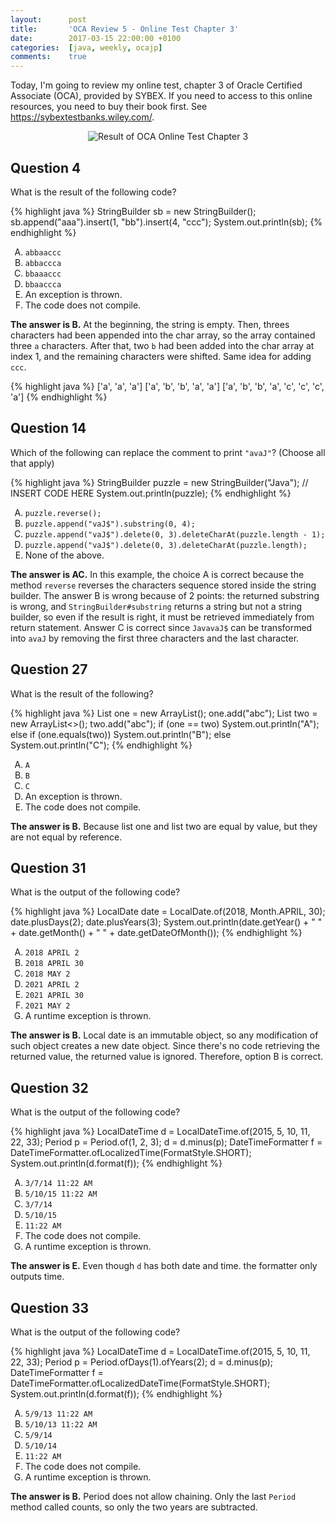 ```yaml
---
layout:      post
title:       'OCA Review 5 - Online Test Chapter 3'
date:        2017-03-15 22:00:00 +0100
categories:  [java, weekly, ocajp]
comments:    true
---
```


Today, I'm going to review my online test, chapter 3 of Oracle Certified
Associate (OCA), provided by SYBEX. If you need to access to this online
resources, you need to buy their book first. See
<https://sybextestbanks.wiley.com/>.

<!--more-->

<style type="text/css">
  ol { list-style-type: upper-alpha; }
</style>

<p align="center">
  <img
    src="{{ site.url }}/assets/20170315-oca-online-test-chapter-3.png"
    alt="Result of OCA Online Test Chapter 3">
</p>

## Question 4

What is the result of the following code?

{% highlight java %}
StringBuilder sb = new StringBuilder();
sb.append("aaa").insert(1, "bb").insert(4, "ccc");
System.out.println(sb);
{% endhighlight %}

1. `abbaaccc`
2. `abbaccca`
3. `bbaaaccc`
4. `bbaaccca`
5. An exception is thrown.
6. The code does not compile.

**The answer is B.** At the beginning, the string is empty. Then, threes
characters had been appended into the char array, so the array contained three
`a` characters. After that, two `b` had been added into the char array at index
1, and the remaining characters were shifted. Same idea for adding `ccc`.

{% highlight java %}
['a', 'a', 'a']
['a', 'b', 'b', 'a', 'a']
['a', 'b', 'b', 'a', 'c', 'c', 'c', 'a']
{% endhighlight %}

## Question 14

Which of the following can replace the comment to print `"avaJ"`? (Choose all
that apply)

{% highlight java %}
StringBuilder puzzle = new StringBuilder("Java");
// INSERT CODE HERE
System.out.println(puzzle);
{% endhighlight %}

1. `puzzle.reverse();`
2. `puzzle.append("vaJ$").substring(0, 4);`
3. `puzzle.append("vaJ$").delete(0, 3).deleteCharAt(puzzle.length - 1);`
4. `puzzle.append("vaJ$").delete(0, 3).deleteCharAt(puzzle.length);`
5. None of the above.

**The answer is AC.** In this example, the choice A is correct because the
method `reverse` reverses the characters sequence stored inside the string
builder. The answer B is wrong because of 2 points: the returned substring is
wrong, and `StringBuilder#substring` returns a string but not a string builder,
so even if the result is right, it must be retrieved immediately from return
statement. Answer C is correct since `JavavaJ$` can be transformed into `avaJ`
by removing the first three characters and the last character.

## Question 27

What is the result of the following?

{% highlight java %}
List<String> one = new ArrayList<String>();
one.add("abc");
List<String> two = new ArrayList<>();
two.add("abc");
if (one == two)
  System.out.println("A");
else if (one.equals(two))
  System.out.println("B");
else
  System.out.println("C");
{% endhighlight %}

1. `A`
2. `B`
3. `C`
4. An exception is thrown.
5. The code does not compile.

**The answer is B.** Because list one and list two are equal by value, but they
are not equal by reference.

## Question 31

What is the output of the following code?

{% highlight java %}
LocalDate date = LocalDate.of(2018, Month.APRIL, 30);
date.plusDays(2);
date.plusYears(3);
System.out.println(date.getYear()
    + " " + date.getMonth()
    + " " + date.getDateOfMonth());
{% endhighlight %}

1. `2018 APRIL 2`
2. `2018 APRIL 30`
3. `2018 MAY 2`
4. `2021 APRIL 2`
5. `2021 APRIL 30`
6. `2021 MAY 2`
7. A runtime exception is thrown.

**The answer is B.** Local date is an immutable object, so any modification of
such object creates a new date object. Since there's no code retrieving the
returned value, the returned value is ignored. Therefore, option B is correct.

## Question 32

What is the output of the following code?

{% highlight java %}
LocalDateTime d = LocalDateTime.of(2015, 5, 10, 11, 22, 33);
Period p = Period.of(1, 2, 3);
d = d.minus(p);
DateTimeFormatter f = DateTimeFormatter.ofLocalizedTime(FormatStyle.SHORT);
System.out.println(d.format(f));
{% endhighlight %}

1. `3/7/14 11:22 AM`
2. `5/10/15 11:22 AM`
3. `3/7/14`
4. `5/10/15`
5. `11:22 AM`
6. The code does not compile.
7. A runtime exception is thrown.

**The answer is E.** Even though `d` has both date and time. the formatter only
outputs time.

## Question 33

What is the output of the following code?

{% highlight java %}
LocalDateTime d = LocalDateTime.of(2015, 5, 10, 11, 22, 33);
Period p = Period.ofDays(1).ofYears(2);
d = d.minus(p);
DateTimeFormatter f = DateTimeFormatter.ofLocalizedDateTime(FormatStyle.SHORT);
System.out.println(d.format(f));
{% endhighlight %}

1. `5/9/13 11:22 AM`
2. `5/10/13 11:22 AM`
3. `5/9/14`
4. `5/10/14`
5. `11:22 AM`
6. The code does not compile.
7. A runtime exception is thrown.

**The answer is B.** Period does not allow chaining. Only the last `Period`
method called counts, so only the two years are subtracted.

